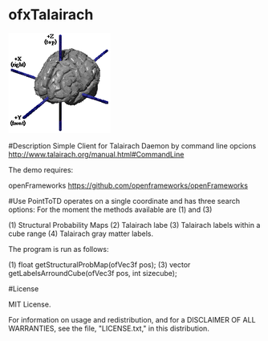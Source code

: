 ofxTalairach
========

![Screenshot](https://github.com/carlesgutierrez/ofxTalairach/raw/master/screen.png)

#Description
Simple Client for Talairach Daemon by command line opcions
http://www.talairach.org/manual.html#CommandLine

The demo requires: 

openFrameworks https://github.com/openframeworks/openFrameworks 

#Use
PointToTD operates on a single coordinate and has three search options:
For the moment the methods available are (1) and (3)

(1) Structural Probability Maps
(2) Talairach labe
(3) Talairach labels within a cube range
(4) Talairach gray matter labels. 

The program is run as follows:

(1) float getStructuralProbMap(ofVec3f pos);
(3) vector<string> getLabelsArroundCube(ofVec3f pos, int sizecube);


#License

MIT License.

For information on usage and redistribution, and for a DISCLAIMER OF ALL
WARRANTIES, see the file, "LICENSE.txt," in this distribution.



